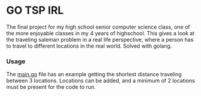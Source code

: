 # GO TSP IRL
The final project for my high school senior computer science class, one of the more enjoyable classes in my 4 years of highschool. This gives a look at the traveling saleman problem in a real life perspective, where a person has to travel to different locations in the real world. Solved with golang.

### Usage
The [main.go](main.go) file has an example getting the shortest distance traveling between 3 locations. Locations can be added, and a minimum of 2 locations must be present for the code to run.